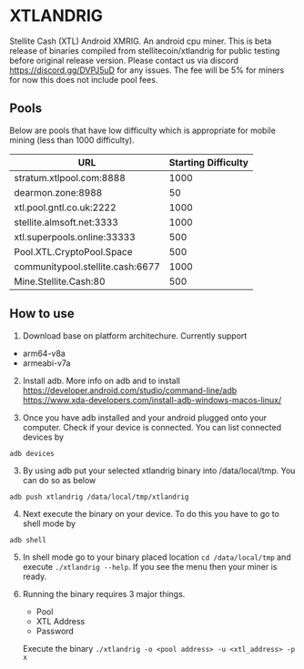 # XTLANDRIG
Stellite Cash (XTL) Android XMRIG. An android cpu miner. This is beta release of binaries compiled from stellitecoin/xtlandrig for public testing before original release version. Please contact us via discord https://discord.gg/DVPJ5uD for any issues. The fee will be 5% for miners for now this does not include pool fees.

## Pools
Below are pools that have low difficulty which is appropriate for mobile mining (less than 1000 difficulty).

| URL | Starting Difficulty |
|----------------------------------|---------------------|
| stratum.xtlpool.com:8888 | 1000 |
| dearmon.zone:8988 | 50 |
| xtl.pool.gntl.co.uk:2222 | 1000 |
| stellite.almsoft.net:3333 | 1000 |
| xtl.superpools.online:33333 | 500 |
| Pool.XTL.CryptoPool.Space | 500 |
| communitypool.stellite.cash:6677 | 1000 |
| Mine.Stellite.Cash:80 | 500 |


## How to use

1. Download base on platform architechure. Currently support
 * arm64-v8a
 * armeabi-v7a
 
 2. Install adb. More info on adb and to install
 https://developer.android.com/studio/command-line/adb
 https://www.xda-developers.com/install-adb-windows-macos-linux/
 
 3. Once you have adb installed and your android plugged onto your computer. Check if your device is connected. You can list connected devices by 
 ```
 adb devices
 ```
 
 3. By using adb put your selected xtlandrig binary into /data/local/tmp. You can do so as below
```
adb push xtlandrig /data/local/tmp/xtlandrig
```

 4. Next execute the binary on your device. To do this you have to go to shell mode by 
 ```
 adb shell
 ```
 
 5. In shell mode go to your binary placed location ```cd /data/local/tmp``` and execute ```./xtlandrig --help```. If you see the menu then your miner is ready.
 
 6. Running the binary requires 3 major things. 
    * Pool
    * XTL Address
    * Password
    
    Execute the binary ```./xtlandrig -o <pool address> -u <xtl_address> -p x```
